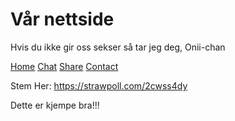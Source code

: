 
<html>
<head>
<title>Gi oss sekser</title>
</head>
<body>

<h1>Vår nettside</h1>
<p>Hvis du ikke gir oss sekser så tar jeg deg, Onii-chan</p>

</body>
</html>




<html>
<meta charset="UTF-8">
<meta name="viewport" content="width=device-width, initial-scale=1">
<link rel="stylesheet" href="/w3css/3/w3.css">
<body>

<!-- Navigation -->
<nav class="w3-bar w3-black">
  <a href="#home" class="w3-button w3-bar-item">Home</a>
  <a href="#chat" class="w3-button w3-bar-item">Chat</a>
  <a href="#share" class="w3-button w3-bar-item">Share</a>
  <a href="#contact" class="w3-button w3-bar-item">Contact</a>
</nav>

<!-- Slide Show Legg til bilde -->


Stem Her:
https://strawpoll.com/2cwss4dy

</body>
</html>


<!DOCTYPE html>
<html>
<body>

<!-- This is a comment -->
<p>Dette er kjempe bra!!!</p>
<!-- Comments are not displayed in the browser -->

</body>
</html>

